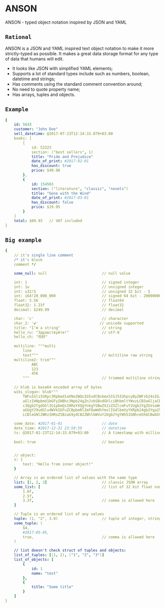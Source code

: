 # ANSON
ANSON - typed object notation inspired by JSON and YAML

## `Rational`

ANSON is a JSON and YAML inspired text object notation to make it more strictly-typed as possible.  It makes a great data storage format for any type of data that humans will edit.

- It looks like JSON with simplified YAML elements;
- Supports a lot of standard types include such as numbers, boolean, datetime and strings;
- Has comments using the standard comment convention around;
- No need to quote property name;
- Has arrays, tuples and objects.

## `Example`
```yaml
{
    id: 5643
    customer: "John Doe"
    sell_datetime: @2017-07-23T12:14:33.079+03:00
    books: [
        {
            id: 52323
            section: ("best sellers", 1)
            title: "Pride and Prejudice"
            date_of_print: #2017-02-01
            has_discount: true
            price: $49.98
        },
        {
            id: 154563
            section: ("literature", "classic", "novels")
            title: "Gone with the Wind"
            date_of_print: #2017-03-01
            has_discount: false            
            price: $19.95
        }
    ]
    total: $69.93   // VAT included
}
```

## `Big example`
```yaml
{
    // it's single line comment
    /* it's block 
    comment */

    some_null: null                         // null value

    int: 1                                  // signed integer
    int: 1u                                 // unsigned integer
    int: u32!5                              // unsigned 32 bit - 5
    int: i64!20_000_000                     // signed 64 bit - 20000000
    float: 5.56                             // float64
    float32: 1.23f                          // float32
    decimal: $249.99                        // decimal

    char: 'c'                               // character
    char_2: '💕'                            // unicode supported
    title: "I'm a string"                   // string
    hello_ru: "Здравствуйте!"               // utf-8
    hello_ch: "你好"
    
    multiline: """multi
        line
        text"""                             // multiline raw string
    multiline2: trim"""
            ABC
            123
            456
        """                                 // trimmed multiline string. Result: "ABC\n123\n456"
    
    // blob is base64 encoded array of bytes
    wiki_slogan: blob"""
        TWFuIGlzIGRpc3Rpbmd1aXNoZWQsIG5vdCBvbmx5IGJ5IGhpcyByZWFzb24sIGJ1dCBieSB0
        aGlzIHNpbmd1bGFyIHBhc3Npb24gZnJvbSBvdGhlciBhbmltYWxzLCB3aGljaCBpcyBhIGx1
        c3Qgb2YgdGhlIG1pbmQsIHRoYXQgYnkgYSBwZXJzZXZlcmFuY2Ugb2YgZGVsaWdodCBpbiB0
        aGUgY29udGludWVkIGFuZCBpbmRlZmF0aWdhYmxlIGdlbmVyYXRpb24gb2Yga25vd2xlZGdl
        LCBleGNlZWRzIHRoZSBzaG9ydCB2ZWhlbWVuY2Ugb2YgYW55IGNhcm5hbCBwbGVhc3VyZS4="""

    some_date: #2017-01-01                  // date
    date_time: #2017-12-31 23:59:59         // datetime
    ts: @2017-02-23T12:14:33.079+03:00      // A timestamp with millisecond precision
    
    bool: true                              // boolean


    // object:
    x: {
        text: "Hello from inner object!"
    }

    // Array is an ordered list of values with the same type
    list: [1, 2, 3]                         // classic JSON array
    some_list: [                            // list of 32 bit float numbers
        1.0f,
        2.5f,
        3.3f,                               // comma is allowed here
    ]

    // Tuple is an ordered list of any values
    tuple: (1, "2", 3.0)                    // tuple of integer, string and float
    some_tuple: (
        $4,
        #2017-05-05,
        true,                               // comma is allowed here
    )

    // list doesn't check struct of tuples and objects:
    list_of_tuples: [(1, 2), ("1", "2", "3")]
    list_of_objects: [
        {
            id: 1
            name: "test"
        },
        {
            title: "Some title"
        }
    ]
}
```
